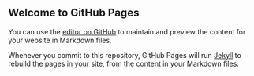 ## Welcome to GitHub Pages

You can use the [editor on GitHub](https://github.com/WyattHoutz/WyattRepo/edit/master/README.md) to maintain and preview the content for your website in Markdown files.

Whenever you commit to this repository, GitHub Pages will run [Jekyll](https://jekyllrb.com/) to rebuild the pages in your site, from the content in your Markdown files.
